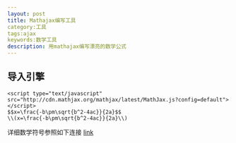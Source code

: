 ```yaml
---
layout: post
title: Mathajax编写工具
category:工具
tags:ajax
keywords:数学工具
description: 用mathajax编写漂亮的数学公式
---
```


## 导入引擎
```
<script type="text/javascript" src="http://cdn.mathjax.org/mathjax/latest/MathJax.js?config=default"></script>
$$x=\frac{-b\pm\sqrt{b^2-4ac}}{2a}$$
\\(x=\frac{-b\pm\sqrt{b^2-4ac}}{2a}\\)
```

详细数学符号参照如下连接
[link](http://blog.csdn.net/lk7688535/article/details/52528307)
